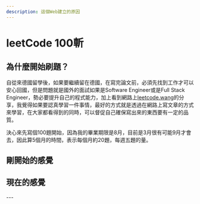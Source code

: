 ```yaml
---
description: 這個Web建立的原因
---
```


# leetCode 100斬

## 為什麼開始刷題？

自從來德國留學後，如果要繼續留在德國，在寫完論文前，必須先找到工作才可以安心回國，但是問題就是國外的面試如果是Software Engineer或是Full Stack Engineer，勢必要提升自己的程式能力，加上看到網路上[leetcode.wang](https://leetcode.wang/leetcode100%E6%96%A9%E5%9B%9E%E9%A1%BE.html)的分享，我覺得如果要認真學習一件事情，最好的方式就是透過在網路上寫文章的方式來學習，在大家都看得到的同時，可以督促自己確保寫出來的東西要有一定的品質。

決心來先寫個100題開始，因為我的畢業期限是8月，目前是3月很有可能9月才會去，因此算5個月的時間，表示每個月約20題，每週五題的量。

## 剛開始的感覺



## 現在的感覺

\---
